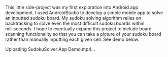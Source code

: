 This little side-project was my first exploration into Android app development. I used AndroidStudio to develop a simple mobile app to solve an inputted sudoku board.
My sudoku solving algorithm relies on backtracking to solve even the most difficult sudoku boards within milliseconds. I hope to eventually expand this project to include
board scanning functionality so that you can take a picture of your sudoku board rather than manually inputting each given cell. See demo below:

Uploading SudokuSolver App Demo.mp4…
